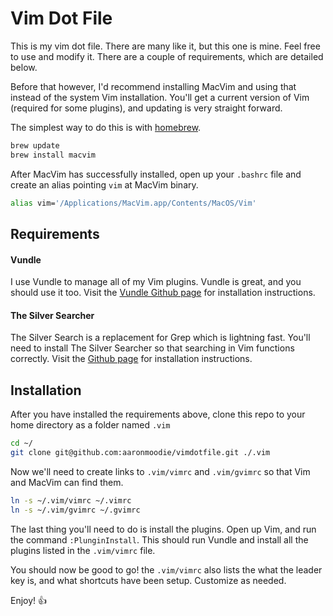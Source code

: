 # Vim Dot File

This is my vim dot file. There are many like it, but this one is mine. Feel free to use and modify it. There are a couple of requirements, which are detailed below.

Before that however, I'd recommend installing MacVim and using that instead of the system Vim installation. You'll get a current version of Vim (required for some plugins), and updating is very straight forward.

The simplest way to do this is with [homebrew](http://brew.sh/).

```bash
brew update
brew install macvim
```

After MacVim has successfully installed, open up your `.bashrc` file and create an alias pointing `vim` at MacVim binary.

```bash
alias vim='/Applications/MacVim.app/Contents/MacOS/Vim'
```

## Requirements

#### Vundle
I use Vundle to manage all of my Vim plugins. Vundle is great, and you should use it too. Visit the [Vundle Github page](https://github.com/gmarik/Vundle.vim) for installation instructions.

#### The Silver Searcher
The Silver Search is a replacement for Grep which is lightning fast. You'll need to install The Silver Searcher so that searching in Vim functions correctly. Visit the [Github page](https://github.com/ggreer/the_silver_searcher) for installation instructions.

## Installation
After you have installed the requirements above, clone this repo to your home directory as a folder named `.vim`

```bash
cd ~/
git clone git@github.com:aaronmoodie/vimdotfile.git ./.vim
```

Now we'll need to create links to `.vim/vimrc` and `.vim/gvimrc` so that Vim and MacVim can find them.

```bash
ln -s ~/.vim/vimrc ~/.vimrc
ln -s ~/.vim/gvimrc ~/.gvimrc
```

The last thing you'll need to do is install the plugins. Open up Vim, and run the command `:PlunginInstall`. This should run Vundle and install all the plugins listed in the `.vim/vimrc` file.

You should now be good to go! the `.vim/vimrc` also lists the what the leader key is, and what shortcuts have been setup. Customize as needed.

Enjoy! 👍
